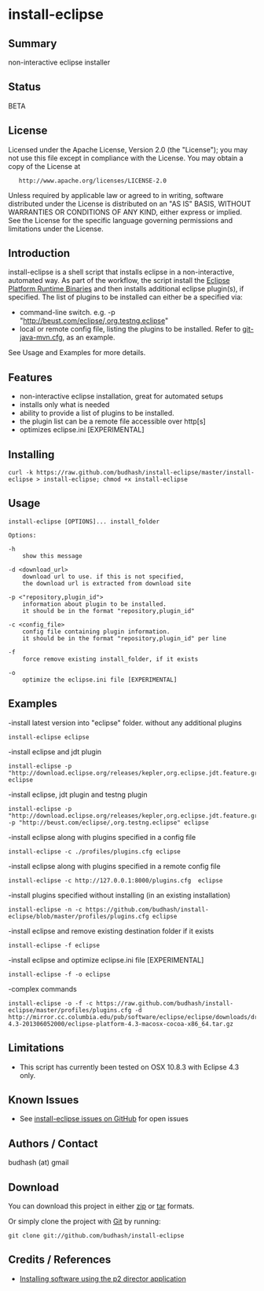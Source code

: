 # install-eclipse

## Summary
non-interactive eclipse installer

## Status 
BETA

## License
Licensed under the Apache License, Version 2.0 (the "License");
you may not use this file except in compliance with the License.
You may obtain a copy of the License at

       http://www.apache.org/licenses/LICENSE-2.0

Unless required by applicable law or agreed to in writing, software
distributed under the License is distributed on an "AS IS" BASIS,
WITHOUT WARRANTIES OR CONDITIONS OF ANY KIND, either express or implied.
See the License for the specific language governing permissions and
limitations under the License.

## Introduction
install-eclipse is a shell script that installs eclipse in a non-interactive, 
automated way. As part of the workflow, the script install the [Eclipse Platform 
Runtime Binaries](http://www.eclipse.org/downloads/moreinfo/custom.php) and then
installs additional eclipse plugin(s), if specified. 
The list of plugins to be installed can either be a specified via:
* command-line switch. e.g. -p "http://beust.com/eclipse/,org.testng.eclipse"
* local or remote config file, listing the plugins to be installed. 
Refer to [git-java-mvn.cfg](https://github.com/budhash/install-eclipse/blob/master/profiles/git-java-mvn.cfg), as an example.

See Usage and Examples for more details. 

## Features 

* non-interactive eclipse installation, great for automated setups
* installs only what is needed
* ability to provide a list of plugins to be installed. 
* the plugin list can be a remote file accessible over http[s]
* optimizes eclipse.ini [EXPERIMENTAL]

## Installing

    curl -k https://raw.github.com/budhash/install-eclipse/master/install-eclipse > install-eclipse; chmod +x install-eclipse

## Usage

    install-eclipse [OPTIONS]... install_folder

    Options:

    -h                          
        show this message
        
    -d <download_url>           
        download url to use. if this is not specified, 
        the download url is extracted from download site
        
    -p <"repository,plugin_id">   
        information about plugin to be installed. 
        it should be in the format "repository,plugin_id"
        
    -c <config_file>            
        config file containing plugin information. 
        it should be in the format "repository,plugin_id" per line
        
    -f                          
        force remove existing install_folder, if it exists
        
    -o                      
        optimize the eclipse.ini file [EXPERIMENTAL]

## Examples
-install latest version into "eclipse" folder. without any additional plugins

    install-eclipse eclipse

-install eclipse and jdt plugin

    install-eclipse -p "http://download.eclipse.org/releases/kepler,org.eclipse.jdt.feature.group" eclipse
    
-install eclipse, jdt plugin and testng plugin

    install-eclipse -p "http://download.eclipse.org/releases/kepler,org.eclipse.jdt.feature.group" -p "http://beust.com/eclipse/,org.testng.eclipse" eclipse
    
-install eclipse along with plugins specified in a config file

    install-eclipse -c ./profiles/plugins.cfg eclipse
    
-install eclipse along with plugins specified in a remote config file

    install-eclipse -c http://127.0.0.1:8000/plugins.cfg  eclipse
    
-install plugins specified without installing (in an existing installation)

    install-eclipse -n -c https://github.com/budhash/install-eclipse/blob/master/profiles/plugins.cfg eclipse
    
-install eclipse and remove existing destination folder if it exists

    install-eclipse -f eclipse
    
-install eclipse and optimize eclipse.ini file [EXPERIMENTAL]

    install-eclipse -f -o eclipse
    
-complex commands

    install-eclipse -o -f -c https://raw.github.com/budhash/install-eclipse/master/profiles/plugins.cfg -d http://mirror.cc.columbia.edu/pub/software/eclipse/eclipse/downloads/drops4/R-4.3-201306052000/eclipse-platform-4.3-macosx-cocoa-x86_64.tar.gz

## Limitations
* This script has currently been tested on OSX 10.8.3 with Eclipse 4.3 only. 

## Known Issues
* See [install-eclipse issues on GitHub](https://github.com/budhash/install-eclipse/issues) for open issues

## Authors / Contact
budhash (at) gmail

## Download
You can download this project in either [zip](http://github.com/budhash/install-eclipse/zipball/master) or [tar](http://github.com/budhash/install-eclipse/tarball/master) formats.

Or simply clone the project with [Git](http://git-scm.com/) by running:

    git clone git://github.com/budhash/install-eclipse

## Credits / References
* [Installing software using the p2 director application](http://help.eclipse.org/indigo/index.jsp?topic=%2Forg.eclipse.platform.doc.isv%2Freference%2Fmisc%2Fupdate_standalone.html)